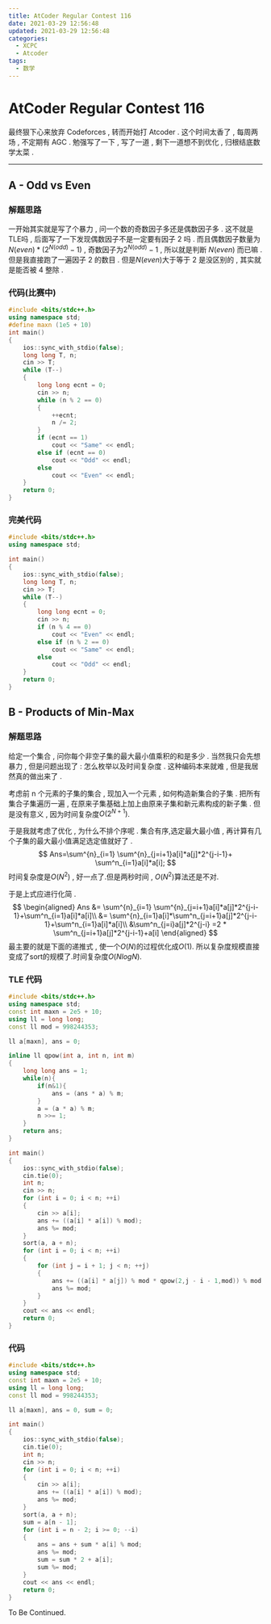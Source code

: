 ```yaml
---
title: AtCoder Regular Contest 116
date: 2021-03-29 12:56:48
updated: 2021-03-29 12:56:48
categories:
  - XCPC
  - Atcoder
tags:
  - 数学
---
```


# AtCoder Regular Contest 116

最终狠下心来放弃 Codeforces , 转而开始打 Atcoder . 这个时间太香了 , 每周两场 , 不定期有 AGC . 勉强写了一下 , 写了一道 , 剩下一道想不到优化 , 归根结底数学太菜 .

<!-- more -->

---

## A - Odd vs Even

### 解题思路

一开始其实就是写了个暴力 , 问一个数的奇数因子多还是偶数因子多 . 这不就是TLE吗 , 后面写了一下发现偶数因子不是一定要有因子 2 吗 . 而且偶数因子数量为$N(even)*(2^{N(odd)}-1)$ , 奇数因子为$2^{N(odd)}-1$ , 所以就是判断 $N(even)$ 而已嘛 . 但是我直接跑了一遍因子 2 的数目 . 但是$N(even)$大于等于 2 是没区别的 , 其实就是能否被 4 整除 .

### 代码(比赛中)

```cpp
#include <bits/stdc++.h>
using namespace std;
#define maxn (1e5 + 10)
int main()
{
    ios::sync_with_stdio(false);
    long long T, n;
    cin >> T;
    while (T--)
    {
        long long ecnt = 0;
        cin >> n;
        while (n % 2 == 0)
        {
            ++ecnt;
            n /= 2;
        }
        if (ecnt == 1)
            cout << "Same" << endl;
        else if (ecnt == 0)
            cout << "Odd" << endl;
        else
            cout << "Even" << endl;
    }
    return 0;
}
```

### 完美代码

```cpp
#include <bits/stdc++.h>
using namespace std;

int main()
{
    ios::sync_with_stdio(false);
    long long T, n;
    cin >> T;
    while (T--)
    {
        long long ecnt = 0;
        cin >> n;
        if (n % 4 == 0)
            cout << "Even" << endl;
        else if (n % 2 == 0)
            cout << "Same" << endl;
        else
            cout << "Odd" << endl;
    }
    return 0;
}
```

## B - Products of Min-Max

### 解题思路

给定一个集合 , 问你每个非空子集的最大最小值乘积的和是多少 . 当然我只会先想暴力 , 但是问题出现了 : 怎么枚举以及时间复杂度 . 这种编码本来就难 , 但是我居然真的做出来了 . 

考虑前 n 个元素的子集的集合 , 现加入一个元素 , 如何构造新集合的子集 . 把所有集合子集遍历一遍 , 在原来子集基础上加上由原来子集和新元素构成的新子集 . 但是没有意义 , 因为时间复杂度$O(2^{N+1})$.

于是我就考虑了优化 , 为什么不排个序呢 . 集合有序,选定最大最小值 , 再计算有几个子集的最大最小值满足选定值就好了 .
$$
Ans=\sum^{n}_{i=1} \sum^{n}_{j=i+1}a[i]*a[j]*2^{j-i-1}+ 
\sum^n_{i=1}a[i]*a[i];
$$
 时间复杂度是$O(N^2)$ , 好一点了.但是两秒时间 , $O(N^2)$算法还是不对.

于是上式应进行化简 . 
$$
\begin{aligned}
Ans &= \sum^{n}_{i=1} \sum^{n}_{j=i+1}a[i]*a[j]*2^{j-i-1}+\sum^n_{i=1}a[i]*a[i]\\
    &= \sum^{n}_{i=1}a[i]*\sum^n_{j=i+1}a[j]*2^{j-i-1}+\sum^n_{i=1}a[i]*a[i]\\
    &\sum^n_{j=i}a[j]*2^{j-i} =2 * \sum^n_{j=i+1}a[j]*2^{j-i-1}+a[i]
\end{aligned}
$$
最主要的就是下面的递推式 , 使一个$O(N)$的过程优化成$O(1)$. 所以复杂度规模直接变成了sort的规模了.时间复杂度$O(NlogN)$.

### TLE 代码

```cpp
#include <bits/stdc++.h>
using namespace std;
const int maxn = 2e5 + 10;
using ll = long long;
const ll mod = 998244353;

ll a[maxn], ans = 0;

inline ll qpow(int a, int n, int m)
{
    long long ans = 1;
    while(n){
        if(n&1){
            ans = (ans * a) % m;
        }
        a = (a * a) % m;
        n >>= 1;
    }
    return ans;
}

int main()
{
    ios::sync_with_stdio(false);
    cin.tie(0);
    int n;
    cin >> n;
    for (int i = 0; i < n; ++i)
    {
        cin >> a[i];
        ans += ((a[i] * a[i]) % mod);
        ans %= mod;
    }
    sort(a, a + n);
    for (int i = 0; i < n; ++i)
    {
        for (int j = i + 1; j < n; ++j)
        {
            ans += ((a[i] * a[j]) % mod * qpow(2,j - i - 1,mod)) % mod;
            ans %= mod;
        }
    }
    cout << ans << endl;
    return 0;
}
```

### 代码

```cpp
#include <bits/stdc++.h>
using namespace std;
const int maxn = 2e5 + 10;
using ll = long long;
const ll mod = 998244353;

ll a[maxn], ans = 0, sum = 0;

int main()
{
    ios::sync_with_stdio(false);
    cin.tie(0);
    int n;
    cin >> n;
    for (int i = 0; i < n; ++i)
    {
        cin >> a[i];
        ans += ((a[i] * a[i]) % mod);
        ans %= mod;
    }
    sort(a, a + n);
    sum = a[n - 1];
    for (int i = n - 2; i >= 0; --i)
    {
        ans = ans + sum * a[i] % mod;
        ans %= mod;
        sum = sum * 2 + a[i];
        sum %= mod;
    }
    cout << ans << endl;
    return 0;
}
```

To Be Continued.

<!-- Q.E.D. -->